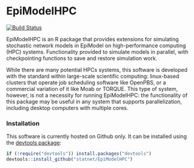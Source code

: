 EpiModelHPC
================
<a href='https://travis-ci.org/statnet/EpiModelHPC' target="_blank"><img src='https://travis-ci.org/statnet/EpiModelHPC.svg?branch=master' alt='Build Status' /></a>

EpiModelHPC is an R package that provides extensions for simulating stochastic network models in EpiModel on high-performance computing (HPC) systems. Functionality provided to simulate models in parallel, with checkpointing functions to save and restore simulation work.

While there are many potential HPCs systems, this software is developed with the standard within large-scale scientific computing: linux-based clusters that operate job scheduling software like OpenPBS, or a commercial variation of it like Moab or TORQUE. This type of system, however, is not a necessity for running EpiModelHPC: the functionality of this package may be useful in any system that supports parallelization, including desktop computers with multiple cores.

### Installation
This software is currently hosted on Github only. It can be installed using the <a href="https://github.com/hadley/devtools" target="_blank">devtools package</a>:
```r
if (!require("devtools")) install.packages("devtools")
devtools::install_github("statnet/EpiModelHPC")
```
